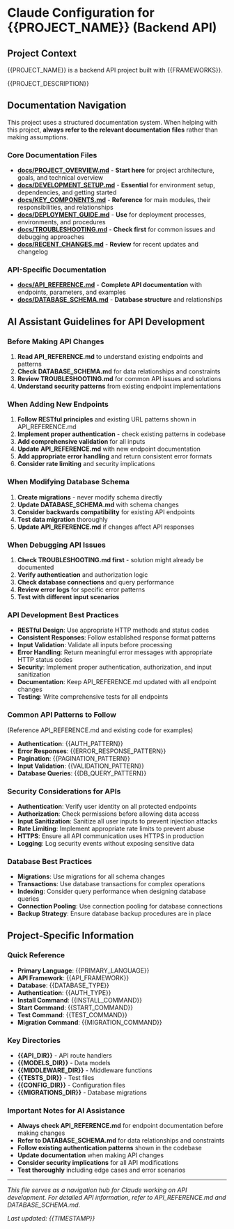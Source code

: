 # Claude Configuration for {{PROJECT_NAME}} (Backend API)

## Project Context
{{PROJECT_NAME}} is a backend API project built with {{FRAMEWORKS}}.

{{PROJECT_DESCRIPTION}}

## Documentation Navigation

This project uses a structured documentation system. When helping with this project, **always refer to the relevant documentation files** rather than making assumptions.

### Core Documentation Files
- **[docs/PROJECT_OVERVIEW.md](docs/PROJECT_OVERVIEW.md)** - **Start here** for project architecture, goals, and technical overview
- **[docs/DEVELOPMENT_SETUP.md](docs/DEVELOPMENT_SETUP.md)** - **Essential** for environment setup, dependencies, and getting started
- **[docs/KEY_COMPONENTS.md](docs/KEY_COMPONENTS.md)** - **Reference** for main modules, their responsibilities, and relationships
- **[docs/DEPLOYMENT_GUIDE.md](docs/DEPLOYMENT_GUIDE.md)** - **Use** for deployment processes, environments, and procedures
- **[docs/TROUBLESHOOTING.md](docs/TROUBLESHOOTING.md)** - **Check first** for common issues and debugging approaches
- **[docs/RECENT_CHANGES.md](docs/RECENT_CHANGES.md)** - **Review** for recent updates and changelog

### API-Specific Documentation
- **[docs/API_REFERENCE.md](docs/API_REFERENCE.md)** - **Complete API documentation** with endpoints, parameters, and examples
- **[docs/DATABASE_SCHEMA.md](docs/DATABASE_SCHEMA.md)** - **Database structure** and relationships

## AI Assistant Guidelines for API Development

### Before Making API Changes
1. **Read API_REFERENCE.md** to understand existing endpoints and patterns
2. **Check DATABASE_SCHEMA.md** for data relationships and constraints
3. **Review TROUBLESHOOTING.md** for common API issues and solutions
4. **Understand security patterns** from existing endpoint implementations

### When Adding New Endpoints
1. **Follow RESTful principles** and existing URL patterns shown in API_REFERENCE.md
2. **Implement proper authentication** - check existing patterns in codebase
3. **Add comprehensive validation** for all inputs
4. **Update API_REFERENCE.md** with new endpoint documentation
5. **Add appropriate error handling** and return consistent error formats
6. **Consider rate limiting** and security implications

### When Modifying Database Schema
1. **Create migrations** - never modify schema directly
2. **Update DATABASE_SCHEMA.md** with schema changes
3. **Consider backwards compatibility** for existing API endpoints
4. **Test data migration** thoroughly
5. **Update API_REFERENCE.md** if changes affect API responses

### When Debugging API Issues
1. **Check TROUBLESHOOTING.md first** - solution might already be documented
2. **Verify authentication** and authorization logic
3. **Check database connections** and query performance
4. **Review error logs** for specific error patterns
5. **Test with different input scenarios**

### API Development Best Practices
- **RESTful Design**: Use appropriate HTTP methods and status codes
- **Consistent Responses**: Follow established response format patterns
- **Input Validation**: Validate all inputs before processing
- **Error Handling**: Return meaningful error messages with appropriate HTTP status codes
- **Security**: Implement proper authentication, authorization, and input sanitization
- **Documentation**: Keep API_REFERENCE.md updated with all endpoint changes
- **Testing**: Write comprehensive tests for all endpoints

### Common API Patterns to Follow
(Reference API_REFERENCE.md and existing code for examples)
- **Authentication**: {{AUTH_PATTERN}}
- **Error Responses**: {{ERROR_RESPONSE_PATTERN}}
- **Pagination**: {{PAGINATION_PATTERN}}
- **Input Validation**: {{VALIDATION_PATTERN}}
- **Database Queries**: {{DB_QUERY_PATTERN}}

### Security Considerations for APIs
- **Authentication**: Verify user identity on all protected endpoints
- **Authorization**: Check permissions before allowing data access
- **Input Sanitization**: Sanitize all user inputs to prevent injection attacks
- **Rate Limiting**: Implement appropriate rate limits to prevent abuse
- **HTTPS**: Ensure all API communication uses HTTPS in production
- **Logging**: Log security events without exposing sensitive data

### Database Best Practices
- **Migrations**: Use migrations for all schema changes
- **Transactions**: Use database transactions for complex operations
- **Indexing**: Consider query performance when designing database queries
- **Connection Pooling**: Use connection pooling for database connections
- **Backup Strategy**: Ensure database backup procedures are in place

## Project-Specific Information

### Quick Reference
- **Primary Language**: {{PRIMARY_LANGUAGE}}
- **API Framework**: {{API_FRAMEWORK}}
- **Database**: {{DATABASE_TYPE}}
- **Authentication**: {{AUTH_TYPE}}
- **Install Command**: {{INSTALL_COMMAND}}
- **Start Command**: {{START_COMMAND}}
- **Test Command**: {{TEST_COMMAND}}
- **Migration Command**: {{MIGRATION_COMMAND}}

### Key Directories
- **{{API_DIR}}** - API route handlers
- **{{MODELS_DIR}}** - Data models
- **{{MIDDLEWARE_DIR}}** - Middleware functions
- **{{TESTS_DIR}}** - Test files
- **{{CONFIG_DIR}}** - Configuration files
- **{{MIGRATIONS_DIR}}** - Database migrations

### Important Notes for AI Assistance
- **Always check API_REFERENCE.md** for endpoint documentation before making changes
- **Refer to DATABASE_SCHEMA.md** for data relationships and constraints
- **Follow existing authentication patterns** shown in the codebase
- **Update documentation** when making API changes
- **Consider security implications** for all API modifications
- **Test thoroughly** including edge cases and error scenarios

---
*This file serves as a navigation hub for Claude working on API development. For detailed API information, refer to API_REFERENCE.md and DATABASE_SCHEMA.md.*

*Last updated: {{TIMESTAMP}}*